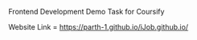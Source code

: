 Frontend Development
Demo Task for Coursify


Website Link = https://parth-1.github.io/iJob.github.io/
